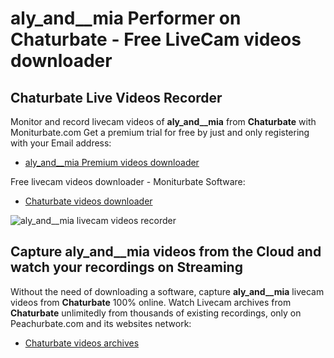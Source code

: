 # aly_and__mia Performer on Chaturbate - Free LiveCam videos downloader

## Chaturbate Live Videos Recorder

Monitor and record livecam videos of **aly_and__mia** from **Chaturbate** with Moniturbate.com
Get a premium trial for free by just and only registering with your Email address:
* [aly_and__mia Premium videos downloader](https://moniturbate.com/request-demo-licence-key.html)

Free livecam videos downloader - Moniturbate Software:
* [Chaturbate videos downloader](https://moniturbate.com/moniturbate-download-software.html)

![aly_and__mia livecam videos recorder](https://peachurnet.com/templates/moniturbate-software.png)


## Capture aly_and__mia videos from the Cloud and watch your recordings on Streaming

Without the need of downloading a software, capture **aly_and__mia** livecam videos from **Chaturbate** 100% online.
Watch Livecam archives from **Chaturbate** unlimitedly from thousands of existing recordings, only on Peachurbate.com and its websites network:
* [Chaturbate videos archives](https://peachurnet.com/)